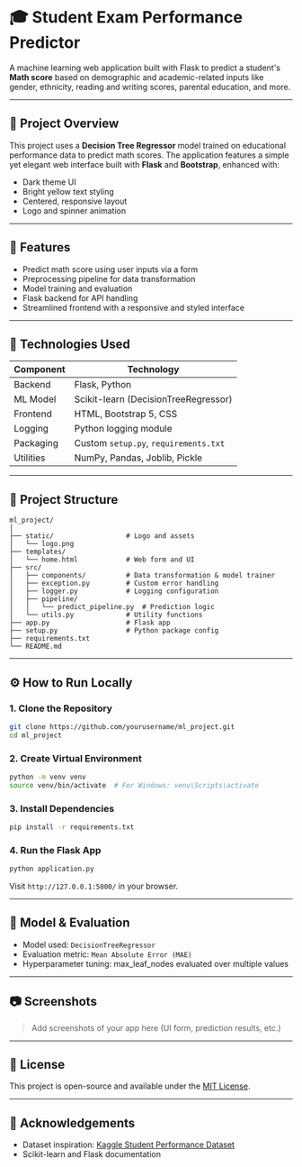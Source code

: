 # 🎓 Student Exam Performance Predictor

A machine learning web application built with Flask to predict a student's **Math score** based on demographic and academic-related inputs like gender, ethnicity, reading and writing scores, parental education, and more.

---

## 📌 Project Overview

This project uses a **Decision Tree Regressor** model trained on educational performance data to predict math scores. The application features a simple yet elegant web interface built with **Flask** and **Bootstrap**, enhanced with:

- Dark theme UI
- Bright yellow text styling
- Centered, responsive layout
- Logo and spinner animation

---

## 🚀 Features

- Predict math score using user inputs via a form
- Preprocessing pipeline for data transformation
- Model training and evaluation
- Flask backend for API handling
- Streamlined frontend with a responsive and styled interface

---

## 🧠 Technologies Used

| Component | Technology |
|----------|------------|
| Backend | Flask, Python |
| ML Model | Scikit-learn (DecisionTreeRegressor) |
| Frontend | HTML, Bootstrap 5, CSS |
| Logging | Python logging module |
| Packaging | Custom `setup.py`, `requirements.txt` |
| Utilities | NumPy, Pandas, Joblib, Pickle |

---

## 📁 Project Structure

```
ml_project/
│
├── static/                  # Logo and assets
│   └── logo.png
├── templates/
│   └── home.html            # Web form and UI
├── src/
│   ├── components/          # Data transformation & model trainer
│   ├── exception.py         # Custom error handling
│   ├── logger.py            # Logging configuration
│   ├── pipeline/
│   │   └── predict_pipeline.py  # Prediction logic
│   └── utils.py             # Utility functions
├── app.py                   # Flask app
├── setup.py                 # Python package config
├── requirements.txt
└── README.md
```

---

## ⚙️ How to Run Locally

### 1. Clone the Repository
```bash
git clone https://github.com/yourusername/ml_project.git
cd ml_project
```

### 2. Create Virtual Environment
```bash
python -m venv venv
source venv/bin/activate  # For Windows: venv\Scripts\activate
```

### 3. Install Dependencies
```bash
pip install -r requirements.txt
```

### 4. Run the Flask App
```bash
python application.py
```

Visit `http://127.0.0.1:5000/` in your browser.

---

## 🧪 Model & Evaluation

- Model used: `DecisionTreeRegressor`
- Evaluation metric: `Mean Absolute Error (MAE)`
- Hyperparameter tuning: max_leaf_nodes evaluated over multiple values

---

## 📷 Screenshots

> Add screenshots of your app here (UI form, prediction results, etc.)

---

## 🧾 License

This project is open-source and available under the [MIT License](LICENSE).

---

## 🙌 Acknowledgements

- Dataset inspiration: [Kaggle Student Performance Dataset](https://www.kaggle.com/datasets/spscientist/students-performance-in-exams)
- Scikit-learn and Flask documentation